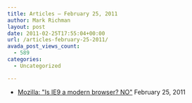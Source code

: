 ```yaml
---
title: Articles – February 25, 2011
author: Mark Richman
layout: post
date: 2011-02-25T17:55:04+00:00
url: /articles-february-25-2011/
avada_post_views_count:
  - 589
categories:
  - Uncategorized

---
```

  * [Mozilla: "Is IE9 a modern browser? NO"][1]
February 25, 2011 </ul>

 [1]: http://www.activewin.com/awin/comments.asp?HeadlineIndex=50799